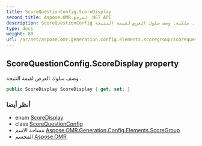 ```yaml
---
title: ScoreQuestionConfig.ScoreDisplay
second_title: Aspose.OMR لمرجع .NET API
description: ScoreQuestionConfig ملكية. وصف سلوك العرض لقيمة النتيجة .
type: docs
weight: 80
url: /ar/net/aspose.omr.generation.config.elements.scoregroup/scorequestionconfig/scoredisplay/
---
```

## ScoreQuestionConfig.ScoreDisplay property

وصف سلوك العرض لقيمة النتيجة .

```csharp
public ScoreDisplay ScoreDisplay { get; set; }
```

### أنظر أيضا

* enum [ScoreDisplay](../../../aspose.omr.generation.config.enums/scoredisplay/)
* class [ScoreQuestionConfig](../)
* مساحة الاسم [Aspose.OMR.Generation.Config.Elements.ScoreGroup](../../scorequestionconfig/)
* المجسم [Aspose.OMR](../../../)


